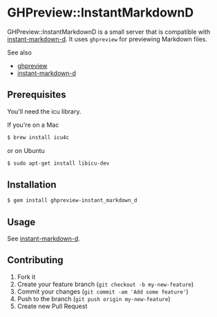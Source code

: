 # GHPreview::InstantMarkdownD

GHPreview::InstantMarkdownD is a small server that is compatible with [instant-markdown-d](https://github.com/suan/instant-markdown-d).
It uses `ghpreview` for previewing Markdown files.

See also
* [ghpreview](https://github.com/neo/ghpreview )
* [instant-markdown-d](https://github.com/suan/instant-markdown-d )

## Prerequisites

You'll need the icu library.

If you're on a Mac

```bash
$ brew install icu4c
```

or on Ubuntu

```bash
$ sudo apt-get install libicu-dev
```

## Installation

```bash
$ gem install ghpreview-instant_markdown_d
```

## Usage

See [instant-markdown-d](https://github.com/suan/instant-markdown-d ).

## Contributing

1. Fork it
2. Create your feature branch (`git checkout -b my-new-feature`)
3. Commit your changes (`git commit -am 'Add some feature'`)
4. Push to the branch (`git push origin my-new-feature`)
5. Create new Pull Request
